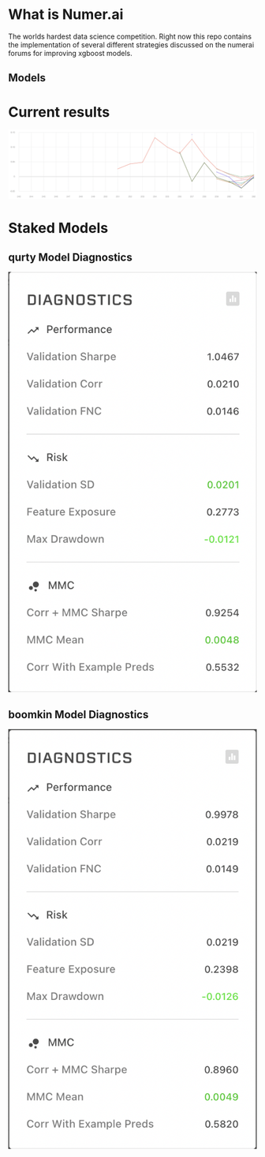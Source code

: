 
# What is Numer.ai
The worlds hardest data science competition. Right now this repo contains the implementation of several different strategies discussed on the numerai forums for improving xgboost models. 

## Models
# Current results
![Screenshot](https://github.com/bbroeking/numerai/blob/main/imgs/graph.png?raw=true)

# Staked Models 
## qurty Model Diagnostics
![Screenshot](https://github.com/bbroeking/numerai/blob/main/imgs/qurty_diagnostics.png?raw=true)

## boomkin Model Diagnostics
![Screenshot](https://github.com/bbroeking/numerai/blob/main/imgs/boomkin_diagnostics.png?raw=true)
